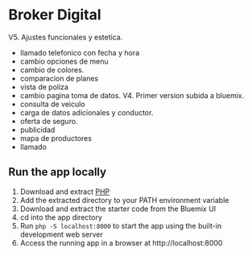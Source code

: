 # Broker Digital

V5. Ajustes funcionales y estetica.
  - llamado telefonico con fecha y hora
  - cambio opciones de menu
  - cambio de colores.
  - comparacion de planes
  - vista de poliza
  - cambio pagina toma de datos.
V4. Primer version subida a bluemix.
  - consulta de veiculo 
  - carga de datos adicionales y conductor.
  - oferta de seguro.
  - publicidad
  - mapa de productores
  - llamado

## Run the app locally

1. Download and extract [PHP][]
2. Add the extracted directory to your PATH environment variable
3. Download and extract the starter code from the Bluemix UI
4. cd into the app directory
5. Run `php -S localhost:8000` to start the app using the built-in development web server
6. Access the running app in a browser at http://localhost:8000

[PHP]: http://php.net/downloads.php
